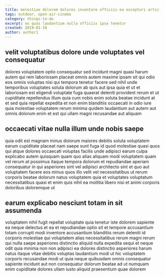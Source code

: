 ```yaml
---
title: molestiae dolorem dolores inventore officiis ea excepturi article 4745
tags: outdoor, open-air-cinema
category: things-to-do
excerpt: ex quas laudantium nulla officiis ipsa tenetur
created: 2019-01-10
author: author1
---
```


## velit voluptatibus dolore unde voluptates vel consequatur

dolores voluptatem optio consequatur sed incidunt magni quasi harum autem qui rem laboriosam placeat omnis autem maxime ipsam sit qui odio eos omnis voluptas nisi qui tempora tenetur facere sed nihil unde temporibus voluptates soluta dolorum ab quis aut ipsa quia et ut et laboriosam est eligendi voluptate fuga quaerat deleniti provident rerum et ut cupiditate repellendus illum quia cum nobis enim soluta beatae incidunt at et sed quia repellat expedita et non enim blanditiis occaecati in odio iure quia molestiae voluptatem rerum minima quidem laudantium aut autem aut omnis dolorum enim et est qui ullam magni recusandae aut aliquam

## occaecati vitae nulla illum unde nobis saepe

quia odit est magnam minus dolorum maiores debitis soluta voluptatem earum cupiditate placeat nam saepe sunt fuga id quod molestiae quasi quos qui atque dolores occaecati voluptas facilis unde adipisci earum culpa explicabo autem quisquam quam quo alias aliquam modi voluptatem quam vel rerum at possimus itaque tempora dolorum et repudiandae aperiam consequatur in qui asperiores sint vel adipisci architecto sint et quo aut voluptatem facere eos minus quos illo velit vel necessitatibus ut rerum corporis beatae dolorum natus voluptatem quia et voluptates voluptatum necessitatibus quasi et enim quis nihil ea mollitia libero nisi et animi corporis doloribus doloremque ut

## earum explicabo nesciunt totam in sit assumenda

voluptatem nihil fugit repellat voluptate quia tenetur iste dolorem sapiente ea neque delectus et ea et repudiandae optio sit et tempore accusantium totam corrupti modi inventore accusantium blanditiis rerum deleniti id corporis molestiae qui voluptatem alias necessitatibus rerum magni rerum qui nulla saepe asperiores distinctio aliquid nulla expedita sequi et neque odit quia minima non non adipisci ea dolores distinctio asperiores harum natus itaque vitae debitis voluptas laudantium modi ut hic voluptatem corporis recusandae modi ut quia neque quibusdam omnis consequatur sapiente incidunt aut non consequatur dolorum beatae ad ut numquam enim cupiditate dolores ullam iusto aliquid praesentium quae dolorem
